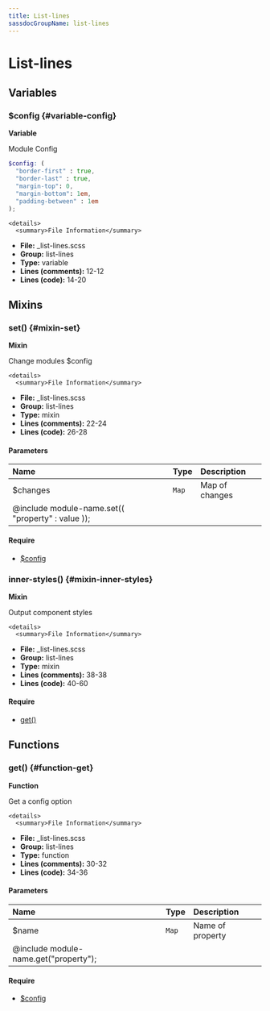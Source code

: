 ```yaml
---
title: List-lines
sassdocGroupName: list-lines
---
```



# List-lines





## Variables




<div class="sassdoc-item-header">

###  $config {#variable-config}

  <div class="sassdoc-item-header__labels">
    <span class="tag tag--primary"><strong>Variable</strong></span>
  </div>

</div>

  

Module Config
    
    

``` scss
$config: (
  "border-first" : true,
  "border-last" : true,
  "margin-top": 0,
  "margin-bottom": 1em,
  "padding-between" : 1em
);
```
  

    <details>
      <summary>File Information</summary>
- **File:** _list-lines.scss
- **Group:** list-lines
- **Type:** variable
- **Lines (comments):** 12-12
- **Lines (code):** 14-20
    </details>
    
  

## Mixins




<div class="sassdoc-item-header">

###  set() {#mixin-set}

  <div class="sassdoc-item-header__labels">
    <span class="tag tag--primary"><strong>Mixin</strong></span>
  </div>

</div>

  

Change modules $config
    
    

    <details>
      <summary>File Information</summary>
- **File:** _list-lines.scss
- **Group:** list-lines
- **Type:** mixin
- **Lines (comments):** 22-24
- **Lines (code):** 26-28
    </details>
    

#### Parameters


|Name|Type|Description|
|:--|:--|:--|
|$changes|`Map`|Map of changes
  @include module-name.set(( "property" : value ));|

    

#### Require

- [$config](/sass/components/accordion/#variable-config)
  


<div class="sassdoc-item-header">

###  inner-styles() {#mixin-inner-styles}

  <div class="sassdoc-item-header__labels">
    <span class="tag tag--primary"><strong>Mixin</strong></span>
  </div>

</div>

  

Output component styles
    
    

    <details>
      <summary>File Information</summary>
- **File:** _list-lines.scss
- **Group:** list-lines
- **Type:** mixin
- **Lines (comments):** 38-38
- **Lines (code):** 40-60
    </details>
    

#### Require

- [get()](/sass/components/accordion/#function-get)
  
  

## Functions




<div class="sassdoc-item-header">

###  get() {#function-get}

  <div class="sassdoc-item-header__labels">
    <span class="tag tag--primary"><strong>Function</strong></span>
  </div>

</div>

  

Get a config option
    
    

    <details>
      <summary>File Information</summary>
- **File:** _list-lines.scss
- **Group:** list-lines
- **Type:** function
- **Lines (comments):** 30-32
- **Lines (code):** 34-36
    </details>
    

#### Parameters


|Name|Type|Description|
|:--|:--|:--|
|$name|`Map`|Name of property
  @include module-name.get("property");|

    

#### Require

- [$config](/sass/components/accordion/#variable-config)
  
  
  